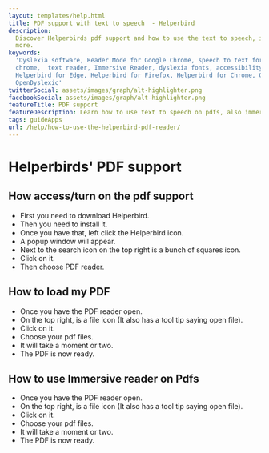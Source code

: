 ```yaml
---
layout: templates/help.html
title: PDF support with text to speech  - Helperbird
description:
  Discover Helperbirds pdf support and how to use the text to speech, immersive reader and much
  more.
keywords:
  'Dyslexia software, Reader Mode for Google Chrome, speech to text for chrome, Text to speech for
  chrome,  text reader, Immersive Reader, dyslexia fonts, accessibility software, dyslexia software,
  Helperbird for Edge, Helperbird for Firefox, Helperbird for Chrome, Opendyslexic for Chrome,
  OpenDyslexic'
twitterSocial: assets/images/graph/alt-highlighter.png
facebookSocial: assets/images/graph/alt-highlighter.png
featureTitle: PDF support
featureDescription: Learn how to use text to speech on pdfs, also immerive reader.
tags: guideApps
url: /help/how-to-use-the-helperbird-pdf-reader/
---
```


# Helperbirds' PDF support

## How access/turn on the pdf support

- First you need to download Helperbird.
- Then you need to install it.
- Once you have that, left click the Helperbird icon.
- A popup window will appear.
- Next to the search icon on the top right is a bunch of squares icon.
- Click on it.
- Then choose PDF reader.

## How to load my PDF

- Once you have the PDF reader open.
- On the top right, is a file icon (It also has a tool tip saying open file).
- Click on it.
- Choose your pdf files.
- It will take a moment or two.
- The PDF is now ready.

## How to use Immersive reader on Pdfs

- Once you have the PDF reader open.
- On the top right, is a file icon (It also has a tool tip saying open file).
- Click on it.
- Choose your pdf files.
- It will take a moment or two.
- The PDF is now ready.
